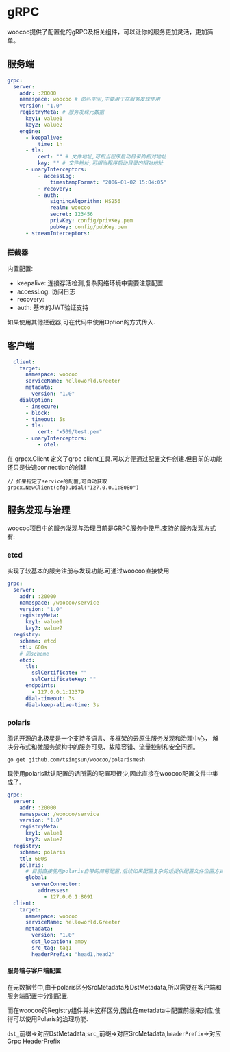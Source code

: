 # gRPC

woocoo提供了配置化的gRPC及相关组件，可以让你的服务更加灵活，更加简单。

## 服务端

```yaml
grpc:
  server:
    addr: :20000
    namespace: woocoo # 命名空间,主要用于在服务发现使用
    version: "1.0"
    registryMeta: # 服务发现元数据
      key1: value1
      key2: value2
    engine:
      - keepalive:
          time: 1h
      - tls:
          cert: "" # 文件地址,可相当程序启动目录的相对地址
          key: "" # 文件地址,可相当程序启动目录的相对地址
      - unaryInterceptors:          
          - accessLog:
              timestampFormat: "2006-01-02 15:04:05"
          - recovery:
          - auth:
              signingAlgorithm: HS256
              realm: woocoo
              secret: 123456
              privKey: config/privKey.pem
              pubKey: config/pubKey.pem              
      - streamInterceptors:
```

### 拦截器

内置配置:
- keepalive: 连接存活检测,复杂网络环境中需要注意配置
- accessLog: 访问日志
- recovery:
- auth: 基本的JWT验证支持

如果使用其他拦截器,可在代码中使用Option的方式传入.

## 客户端

```yaml
  client:
    target:
      namespace: woocoo
      serviceName: helloworld.Greeter
      metadata: 
        version: "1.0"
    dialOption:
      - insecure:
      - block:
      - timeout: 5s
      - tls:
          cert: "x509/test.pem" 
      - unaryInterceptors:
          - otel:
```

在 grpcx.Client 定义了grpc client工具.可以方便通过配置文件创建.但目前的功能还只是快速connection的创建

```
// 如果指定了service的配置,可自动获取
grpcx.NewClient(cfg).Dial("127.0.0.1:8080")
```

## 服务发现与治理

woocoo项目中的服务发现与治理目前是GRPC服务中使用.支持的服务发现方式有:

### etcd

实现了较基本的服务注册与发现功能.可通过woocoo直接使用

```yaml
grpc:
  server:
    addr: :20000
    namespace: /woocoo/service
    version: "1.0"
    registryMeta:
      key1: value1
      key2: value2  
  registry:
    scheme: etcd
    ttl: 600s
    # 同scheme
    etcd:
      tls:
        sslCertificate: ""
        sslCertificateKey: ""
      endpoints:
        - 127.0.0.1:12379
      dial-timeout: 3s
      dial-keep-alive-time: 3s
```

### polaris

腾讯开源的北极星是一个支持多语言、多框架的云原生服务发现和治理中心， 解决分布式和微服务架构中的服务可见、故障容错、流量控制和安全问题。

```
go get github.com/tsingsun/woocoo/polarismesh
```  
现使用polaris默认配置的话所需的配置项很少,因此直接在woocoo配置文件中集成了.

```yaml
grpc:
  server:
    addr: :20000
    namespace: /woocoo/service
    version: "1.0"
    registryMeta:
      key1: value1
      key2: value2
  registry:
    scheme: polaris
    ttl: 600s
    polaris:
      # 目前直接使用polaris自带的简易配置,后续如果配置复杂的话提供配置文件位置方式
      global:
        serverConnector:
          addresses:
            - 127.0.0.1:8091
  client:
    target:
      namespace: woocoo
      serviceName: helloworld.Greeter
      metadata:
        version: "1.0"
        dst_location: amoy
        src_tag: tag1
        headerPrefix: "head1,head2"
```

#### 服务端与客户端配置

在元数据节中,由于polaris区分SrcMetadata及DstMetadata,所以需要在客户端和服务端配置中分别配置.

而在woocoo的Registry组件并未这样区分,因此在metadata中配置前缀来对应,使得可以使用Polaris的治理功能.

`dst_`前缀=>对应DstMetadata;`src_`前缀=>对应SrcMetadata,`headerPrefix`=>对应Grpc HeaderPrefix